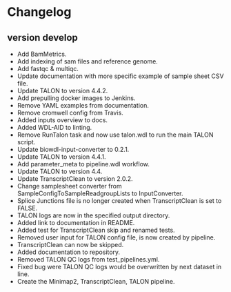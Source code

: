 Changelog
==========

<!--
Newest changes should be on top.

This document is user facing. Please word the changes in such a way
that users understand how the changes affect the new version.
-->

version develop
---------------------------
+ Add BamMetrics.
+ Add indexing of sam files and reference genome.
+ Add fastqc & multiqc.
+ Update documentation with more specific example of sample sheet CSV file.
+ Update TALON to version 4.4.2.
+ Add prepulling docker images to Jenkins.
+ Remove YAML examples from documentation.
+ Remove cromwell config from Travis.
+ Added inputs overview to docs.
+ Added WDL-AID to linting.
+ Remove RunTalon task and now use talon.wdl to run the main TALON script.
+ Update biowdl-input-converter to 0.2.1.
+ Update TALON to version 4.4.1.
+ Add parameter_meta to pipeline.wdl workflow.
+ Update TALON to version 4.4.
+ Update TranscriptClean to version 2.0.2.
+ Change samplesheet converter from SampleConfigToSampleReadgroupLists to InputConverter.
+ Splice Junctions file is no longer created when TranscriptClean is set to FALSE.
+ TALON logs are now in the specified output directory.
+ Added link to documentation in README.
+ Added test for TranscriptClean skip and renamed tests.
+ Removed user input for TALON config file, is now created by pipeline.
+ TranscriptClean can now be skipped.
+ Added documentation to repository.
+ Removed TALON QC logs from test_pipelines.yml.
+ Fixed bug were TALON QC logs would be overwritten by next dataset in line.
+ Create the Minimap2, TranscriptClean, TALON pipeline.
